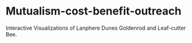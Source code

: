 # Mutualism-cost-benefit-outreach
Interactive Visualizations of Lanphere Dunes Goldenrod and Leaf-cutter Bee. 
